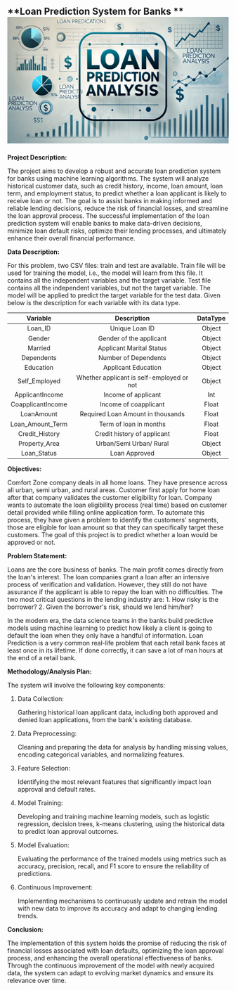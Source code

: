 ## **Loan Prediction System for Banks  **![](figures/LoanPredictionAnalysis.webp)

**Project Description:**

The project aims to develop a robust and accurate loan prediction system for banks using machine learning algorithms. The system will analyze historical customer data, such as credit history, income, loan amount, loan term, and employment status, to predict whether a loan applicant is likely to receive loan or not. The goal is to assist banks in making informed and reliable lending decisions, reduce the risk of financial losses, and streamline the loan approval process. The successful implementation of the loan prediction system will enable banks to make data-driven decisions, minimize loan default risks, optimize their lending processes, and ultimately enhance their overall financial performance.

**Data Description:**

For this problem, two CSV files: train and test are available. Train file will be used for training the model, i.e., the model will learn from this file. It contains all the independent variables and the target variable. Test file contains all the independent variables, but not the target variable. The model will be applied to predict the target variable for the test data. Given below is the description for each variable with its data type.

|     Variable      |                Description                | DataType |
|:-----------------:|:-----------------------------------------:|:--------:|
|      Loan_ID      |              Unique Loan ID               |  Object  |
|      Gender       |          Gender of the applicant          |  Object  |
|      Married      |         Applicant Marital Status          |  Object  |
|    Dependents     |           Number of Dependents            |  Object  |
|     Education     |            Applicant Education            |  Object  |
|   Self_Employed   | Whether applicant is self-employed or not |  Object  |
|  ApplicantIncome  |            Income of applicant            |   Int    |
| CoapplicantIncome |           Income of coapplicant           |  Float   |
|    LoanAmount     |     Required Loan Amount in thousands     |  Float   |
| Loan_Amount_Term  |          Term of loan in months           |  Float   |
|  Credit_History   |        Credit history of applicant        |  Float   |
|   Property_Area   |          Urban/Semi Urban/ Rural          |  Object  |
|    Loan_Status    |               Loan Approved               |  Object  |

**Objectives:**

Comfort Zone company deals in all home loans. They have presence across all urban, semi urban, and rural areas. Customer first apply for home loan after that company validates the customer eligibility for loan. Company wants to automate the loan eligibility process (real time) based on customer detail provided while filling online application form. To automate this process, they have given a problem to identify the customers' segments, those are eligible for loan amount so that they can specifically target these customers. The goal of this project is to predict whether a loan would be approved or not.

**Problem Statement:**

Loans are the core business of banks. The main profit comes directly from the loan's interest. The loan companies grant a loan after an intensive process of verification and validation. However, they still do not have assurance if the applicant is able to repay the loan with no difficulties. The two most critical questions in the lending industry are: 1. How risky is the borrower? 2. Given the borrower's risk, should we lend him/her?

In the modern era, the data science teams in the banks build predictive models using machine learning to predict how likely a client is going to default the loan when they only have a handful of information. Loan Prediction is a very common real-life problem that each retail bank faces at least once in its lifetime. If done correctly, it can save a lot of man hours at the end of a retail bank.

**Methodology/Analysis Plan:**

The system will involve the following key components:

1.  Data Collection:

    Gathering historical loan applicant data, including both approved and denied loan applications, from the bank's existing database.

2.  Data Preprocessing:

    Cleaning and preparing the data for analysis by handling missing values, encoding categorical variables, and normalizing features.

3.  Feature Selection:

    Identifying the most relevant features that significantly impact loan approval and default rates.

4.  Model Training:

    Developing and training machine learning models, such as logistic regression, decision trees, k-means clustering, using the historical data to predict loan approval outcomes.

5.  Model Evaluation:

    Evaluating the performance of the trained models using metrics such as accuracy, precision, recall, and F1 score to ensure the reliability of predictions.

6.  Continuous Improvement:

    Implementing mechanisms to continuously update and retrain the model with new data to improve its accuracy and adapt to changing lending trends.

**Conclusion:**

The implementation of this system holds the promise of reducing the risk of financial losses associated with loan defaults, optimizing the loan approval process, and enhancing the overall operational effectiveness of banks. Through the continuous improvement of the model with newly acquired data, the system can adapt to evolving market dynamics and ensure its relevance over time.
